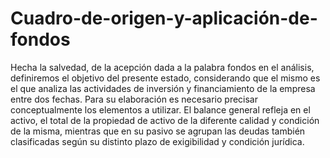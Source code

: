 # Cuadro-de-origen-y-aplicación-de-fondos
Hecha la salvedad, de la acepción dada a la palabra fondos en el análisis, definiremos el objetivo del presente estado, considerando que el mismo es el que analiza las actividades de inversión y financiamiento de la empresa entre dos fechas. Para su elaboración es necesario precisar conceptualmente los elementos a utilizar. El balance general refleja en el activo, el total de la propiedad de activo de la diferente calidad y condición de la misma, mientras que en su pasivo se agrupan las deudas también clasificadas según su distinto plazo de exigibilidad y condición jurídica. 

